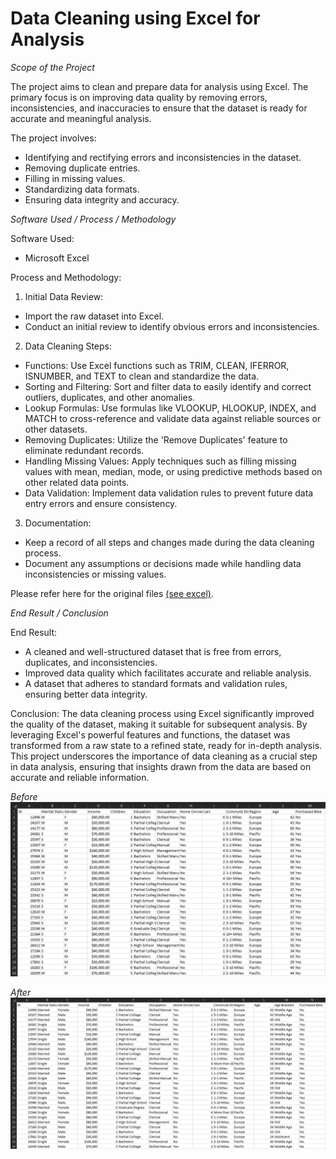 # Data Cleaning using Excel for Analysis

*Scope of the Project*

The project aims to clean and prepare data for analysis using Excel. The primary focus is on improving data quality by removing errors, inconsistencies, and inaccuracies to ensure that the dataset is ready for accurate and meaningful analysis. 

The project involves:

- Identifying and rectifying errors and inconsistencies in the dataset.
- Removing duplicate entries.
- Filling in missing values.
- Standardizing data formats.
- Ensuring data integrity and accuracy.

*Software Used / Process / Methodology*

Software Used:
- Microsoft Excel

Process and Methodology:

1. Initial Data Review:
- Import the raw dataset into Excel.
- Conduct an initial review to identify obvious errors and inconsistencies.

2. Data Cleaning Steps:
- Functions: Use Excel functions such as TRIM, CLEAN, IFERROR, ISNUMBER, and TEXT to clean and standardize the data.
- Sorting and Filtering: Sort and filter data to easily identify and correct outliers, duplicates, and other anomalies.
- Lookup Formulas: Use formulas like VLOOKUP, HLOOKUP, INDEX, and MATCH to cross-reference and validate data against reliable sources or other datasets.
- Removing Duplicates: Utilize the 'Remove Duplicates' feature to eliminate redundant records.
- Handling Missing Values: Apply techniques such as filling missing values with mean, median, mode, or using predictive methods based on other related data points.
- Data Validation: Implement data validation rules to prevent future data entry errors and ensure consistency.

3. Documentation:
- Keep a record of all steps and changes made during the data cleaning process.
- Document any assumptions or decisions made while handling data inconsistencies or missing values.

Please refer here for the original files [(see excel)](https://github.com/razeeniqbal/excel-bike-sales/blob/main/Excel%20Project%20Dataset-final.xlsx). 

*End Result / Conclusion*

End Result:
- A cleaned and well-structured dataset that is free from errors, duplicates, and inconsistencies.
- Improved data quality which facilitates accurate and reliable analysis.
- A dataset that adheres to standard formats and validation rules, ensuring better data integrity.

Conclusion:
The data cleaning process using Excel significantly improved the quality of the dataset, making it suitable for subsequent analysis. By leveraging Excel's powerful features and functions, the dataset was transformed from a raw state to a refined state, ready for in-depth analysis. This project underscores the importance of data cleaning as a crucial step in data analysis, ensuring that insights drawn from the data are based on accurate and reliable information.

*Before*
![plot](https://github.com/razeeniqbal/excel-bike-sales/blob/main/Excel%20Project%20Dataset-raw.png)

*After*
![plot](https://github.com/razeeniqbal/excel-bike-sales/blob/main/Excel%20Project%20Dataset-final.png)
